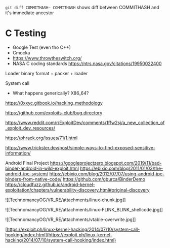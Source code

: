 `git diff COMMITHASH~ COMMITHASH` shows diff between COMMITHASH and it's immediate ancestor

# C Testing
- Google Test (even tho C++)
- Cmocka
- https://www.throwtheswitch.org/
- NASA C coding standards https://ntrs.nasa.gov/citations/19950022400

Loader
binary format + packer + loader

System call
- What happens generically? X86_64?

https://0xxyc.gitbook.io/hacking_methodology

https://github.com/exploits-club/bug.directory

https://www.reddit.com/r/ExploitDev/comments/1ffw2sj/a_new_collection_of_exploit_dev_resources/

https://phrack.org/issues/71/1.html

https://www.trickster.dev/post/simple-ways-to-find-exposed-sensitive-information/




Android Final Project
https://googleprojectzero.blogspot.com/2019/11/bad-binder-android-in-wild-exploit.html
https://ebixio.com/blog/2011/01/03/the-android-ipc-system/
https://ebixio.com/blog/2012/07/07/using-android-ipc-binders-from-native-code/
https://github.com/gburca/BinderDemo
https://cloudfuzz.github.io/android-kernel-exploitation/chapters/vulnerability-discovery.html#original-discovery


![[TechnomancyOG/VR_RE/attachments/linux-chunk.jpg]]



![[TechnomancyOG/VR_RE/attachments/linux-FLINK_BLINK_shellcode.jpg]]


![[TechnomancyOG/VR_RE/attachments/vtable-overwrite.jpg]]


[https://exploit.ph/linux-kernel-hacking/2014/07/10/system-call-hooking/index.html](https://exploit.ph/linux-kernel-hacking/2014/07/10/system-call-hooking/index.html)

